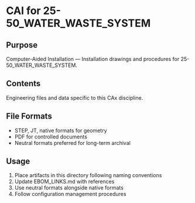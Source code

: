 # CAI for 25-50_WATER_WASTE_SYSTEM

## Purpose
Computer-Aided Installation — Installation drawings and procedures for 25-50_WATER_WASTE_SYSTEM.

## Contents
Engineering files and data specific to this CAx discipline.

## File Formats
- STEP, JT, native formats for geometry
- PDF for controlled documents
- Neutral formats preferred for long-term archival

## Usage
1. Place artifacts in this directory following naming conventions
2. Update EBOM_LINKS.md with references
3. Use neutral formats alongside native formats
4. Follow configuration management procedures
